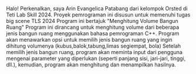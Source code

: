 Halo! Perkenalkan, saya Arin Evangelica Patabang dari kelompok Orsted di Teti Lab Skill 2024. 
Proyek pemrograman ini disusun untuk memenuhi tugas big scene TLS 2024
Program ini bertajuk "Menghitung Volume Bangun Ruang" 
Program ini dirancang untuk menghitung volume dari beberapa jenis bangun ruang menggunakan bahasa pemrograman C++. 
Program akan menawarkan opsi untuk memilih jenis bangun ruang yang ingin dihitung volumenya (kubus,balok,tabung,limas segiempat, bola)
Setelah memilih jenis bangun ruang, program akan meminta input dari pengguna mengenai parameter yang diperlukan (seperti panjang sisi, jari-jari, tinggi, dll.), 
kemudian, program akan menghitung dan menampilkan hasilnya.

